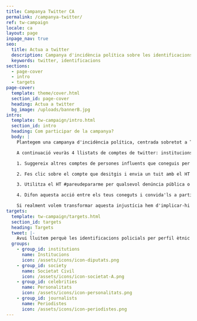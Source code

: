 ```yaml
---
title: Campanya Twitter CA
permalink: /campanya-twitter/
ref: tw-campaign
locale: ca
layout: page
inpage_nav: true
seo:
  title: Actua a twitter
  description: Campanya d'incidència política sobre les identificacions policials per perfil étnic.
  keywords: twitter, identificacions
sections:
  - page-cover
  - intro
  - targets
page-cover:
  template: theme/cover.html
  section_id: page-cover
  heading: Actua a twitter
  bg_image: /uploads/bannerB.jpg
intro:
  template: tw-campaign/intro.html
  section_id: intro
  heading: Com participar de la campanya?
  body: |
    Plantegem una campanya d'incidència política, centrada sobretot a Twitter, que no acabarà fins que els responsables polítics de les identificacions policials per perfil ètnic hagin establert els mecanismes necessaris per prohibir explícitament i perseguir activament aquesta pràctica il·legal.

    A continuació veuràs 4 llistats de comptes de twitter: institucions, societat civil, personalitats i periodistes. Es tracta d'una selecció de comptes de persones influents que poden revertir aquesta situació si s'impliquen una mica.

    1. Suggereix altres comptes de persones influents que coneguis per tal d'afegir-les a qualsevol dels llistats. Pots fer-ho utilitzant el [formulari de contacte](#formulari-contacte).

    2. Fes clic sobre el compte que desitgis i envia un tuit amb el HT #pareudepararme mencionant a aquesta persona. La intenció és interpel·lar-la i convidar-la a recolzar la lluita.

    3. Utilitza el HT #pareudepararme per qualsevol denúncia pública o informació que vulguis compartir sobre perfilació ètnica.

    4. Difon aquesta acció entre els teus coneguts i convida'ls a participar.

    Si realment volem transformar aquesta injustícia hem d'implicar-hi tota la societat: intel·lectuals, artistes, activistes, jutges, advocats, polítics, periodistes, representants de la societat civil... Acabem d'una vegada per totes amb l'ús del perfil ètnic; la mostra més bàsica i quotidiana del racisme institucional.
targets:
  template: tw-campaign/targets.html
  section_id: targets
  heading: Targets
  tweet: |-
    Avui lluitem perquè les identificacions policials per perfil ètnic siguin reconegudes com #RacismeInstitucional i #RacismePolicial. Aquesta pràctica d'identificació a persones no blanques és responsabilitat de l'estat i de les seves institucions. #PararEsRacista
  groups:
    - group_id: institutions
      name: Institucions
      icon: /assets/icons/icon-diputats.png
    - group_id: society
      name: Societat Civil
      icon: /assets/icons/icon-societat-A.png
    - group_id: celebrities
      name: Personalitats
      icon: /assets/icons/icon-personalitats.png
    - group_id: journalists
      name: Periodistes
      icon: /assets/icons/icon-periodistes.png
---
```

